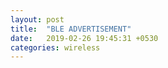 ```yaml
---
layout: post
title:  "BLE ADVERTISEMENT"
date:   2019-02-26 19:45:31 +0530
categories: wireless
---
```

